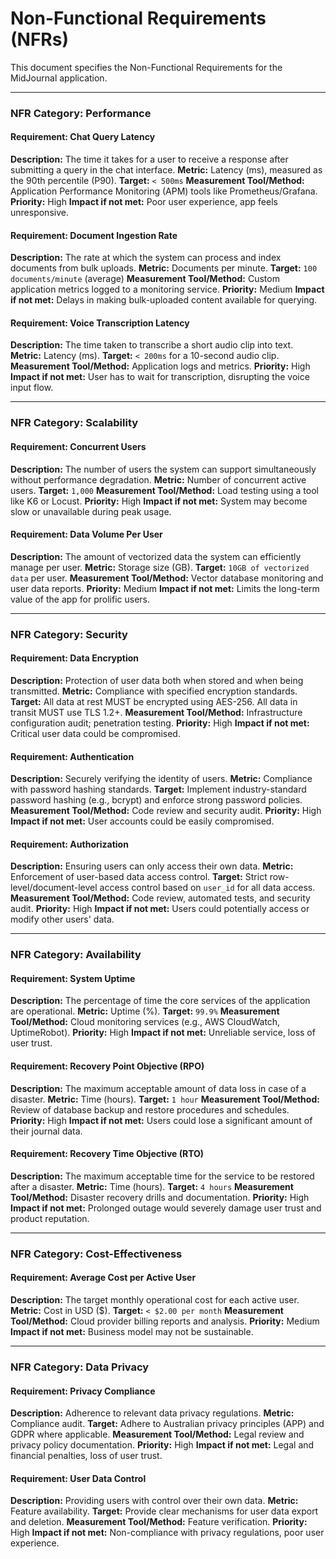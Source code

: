# Non-Functional Requirements (NFRs)

This document specifies the Non-Functional Requirements for the MidJournal application.

---

### NFR Category: Performance

#### Requirement: Chat Query Latency

**Description:** The time it takes for a user to receive a response after submitting a query in the chat interface.
**Metric:** Latency (ms), measured as the 90th percentile (P90).
**Target:** `< 500ms`
**Measurement Tool/Method:** Application Performance Monitoring (APM) tools like Prometheus/Grafana.
**Priority:** High
**Impact if not met:** Poor user experience, app feels unresponsive.

#### Requirement: Document Ingestion Rate

**Description:** The rate at which the system can process and index documents from bulk uploads.
**Metric:** Documents per minute.
**Target:** `100 documents/minute` (average)
**Measurement Tool/Method:** Custom application metrics logged to a monitoring service.
**Priority:** Medium
**Impact if not met:** Delays in making bulk-uploaded content available for querying.

#### Requirement: Voice Transcription Latency

**Description:** The time taken to transcribe a short audio clip into text.
**Metric:** Latency (ms).
**Target:** `< 200ms` for a 10-second audio clip.
**Measurement Tool/Method:** Application logs and metrics.
**Priority:** High
**Impact if not met:** User has to wait for transcription, disrupting the voice input flow.

---

### NFR Category: Scalability

#### Requirement: Concurrent Users

**Description:** The number of users the system can support simultaneously without performance degradation.
**Metric:** Number of concurrent active users.
**Target:** `1,000`
**Measurement Tool/Method:** Load testing using a tool like K6 or Locust.
**Priority:** High
**Impact if not met:** System may become slow or unavailable during peak usage.

#### Requirement: Data Volume Per User

**Description:** The amount of vectorized data the system can efficiently manage per user.
**Metric:** Storage size (GB).
**Target:** `10GB of vectorized data` per user.
**Measurement Tool/Method:** Vector database monitoring and user data reports.
**Priority:** Medium
**Impact if not met:** Limits the long-term value of the app for prolific users.

---

### NFR Category: Security

#### Requirement: Data Encryption

**Description:** Protection of user data both when stored and when being transmitted.
**Metric:** Compliance with specified encryption standards.
**Target:** All data at rest MUST be encrypted using AES-256. All data in transit MUST use TLS 1.2+.
**Measurement Tool/Method:** Infrastructure configuration audit; penetration testing.
**Priority:** High
**Impact if not met:** Critical user data could be compromised.

#### Requirement: Authentication

**Description:** Securely verifying the identity of users.
**Metric:** Compliance with password hashing standards.
**Target:** Implement industry-standard password hashing (e.g., bcrypt) and enforce strong password policies.
**Measurement Tool/Method:** Code review and security audit.
**Priority:** High
**Impact if not met:** User accounts could be easily compromised.

#### Requirement: Authorization

**Description:** Ensuring users can only access their own data.
**Metric:** Enforcement of user-based data access control.
**Target:** Strict row-level/document-level access control based on `user_id` for all data access.
**Measurement Tool/Method:** Code review, automated tests, and security audit.
**Priority:** High
**Impact if not met:** Users could potentially access or modify other users' data.

---

### NFR Category: Availability

#### Requirement: System Uptime

**Description:** The percentage of time the core services of the application are operational.
**Metric:** Uptime (%).
**Target:** `99.9%`
**Measurement Tool/Method:** Cloud monitoring services (e.g., AWS CloudWatch, UptimeRobot).
**Priority:** High
**Impact if not met:** Unreliable service, loss of user trust.

#### Requirement: Recovery Point Objective (RPO)

**Description:** The maximum acceptable amount of data loss in case of a disaster.
**Metric:** Time (hours).
**Target:** `1 hour`
**Measurement Tool/Method:** Review of database backup and restore procedures and schedules.
**Priority:** High
**Impact if not met:** Users could lose a significant amount of their journal data.

#### Requirement: Recovery Time Objective (RTO)

**Description:** The maximum acceptable time for the service to be restored after a disaster.
**Metric:** Time (hours).
**Target:** `4 hours`
**Measurement Tool/Method:** Disaster recovery drills and documentation.
**Priority:** High
**Impact if not met:** Prolonged outage would severely damage user trust and product reputation.

---

### NFR Category: Cost-Effectiveness

#### Requirement: Average Cost per Active User

**Description:** The target monthly operational cost for each active user.
**Metric:** Cost in USD ($).
**Target:** `< $2.00 per month`
**Measurement Tool/Method:** Cloud provider billing reports and analysis.
**Priority:** Medium
**Impact if not met:** Business model may not be sustainable.

---

### NFR Category: Data Privacy

#### Requirement: Privacy Compliance

**Description:** Adherence to relevant data privacy regulations.
**Metric:** Compliance audit.
**Target:** Adhere to Australian privacy principles (APP) and GDPR where applicable.
**Measurement Tool/Method:** Legal review and privacy policy documentation.
**Priority:** High
**Impact if not met:** Legal and financial penalties, loss of user trust.

#### Requirement: User Data Control

**Description:** Providing users with control over their own data.
**Metric:** Feature availability.
**Target:** Provide clear mechanisms for user data export and deletion.
**Measurement Tool/Method:** Feature verification.
**Priority:** High
**Impact if not met:** Non-compliance with privacy regulations, poor user experience.

